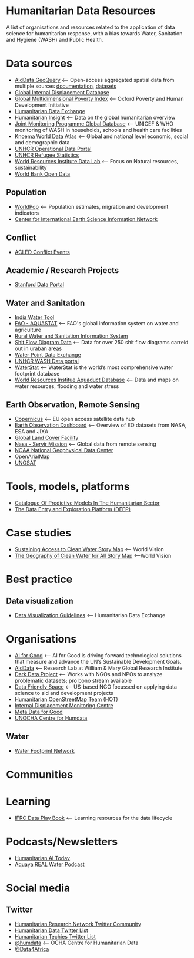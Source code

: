 # Humanitarian Data Resources
 A list of organisations and resources related to the application of data science for humanitarian response, with a bias towards Water, Sanitation and Hygiene (WASH) and Public Health.
# Data sources
* [AidData GeoQuery](http://geo.aiddata.org) <-- Open-access aggregated spatial data from multiple sources [documentation](https://www.aiddata.org/geoquery), [datasets](https://www.aiddata.org/geoquery/data-documentation)
* [Global Internal Displacement Database](https://www.internal-displacement.org/database)
* [Global Multidimensional Poverty Index](https://ophi.org.uk/multidimensional-poverty-index/global-mpi-databank/) <-- Oxford Poverty and Human Development Initiative
* [Humanitarian Data Exchange](https://data.humdata.org)
* [Humanitarian Insight](https://hum-insight.info) <-- Data on the global humanitarian overview
* [Joint Monitoring Programme Global Database](https://washdata.org/data) <-- UNICEF & WHO monitoring of WASH in households, schools and health care facilities 
* [Knoema World Data Atlas](https://knoema.com/atlas/topics/Water) <-- Global and national level economic, social and demographic data
* [UNHCR Operational Data Portal](https://data.unhcr.org)
* [UNHCR Refugee Statistics](https://www.unhcr.org/refugee-statistics/)
* [World Resources Institute Data Lab](https://www.wri.org/data/data-lab) <-- Focus on Natural resources, sustainability
* [World Bank Open Data](https://data.worldbank.org)
## Population
* [WorldPop](https://www.worldpop.org/datacatalog/) <-- Population estimates, migration and development indicators
* [Center for International Earth Science Information Network](http://sedac.ciesin.columbia.edu/data/set/gpw-v4-population-count-adjusted-to-2015-unwpp-country-totals)

## Conflict
* [ACLED Conflict Events](https://www.aiddata.org/geoquery/data-documentation)

## Academic / Research Projects
* [Stanford Data Portal](https://sheftneal9.wixsite.com/fse-data/projects)
## Water and Sanitation
* [India Water Tool](https://www.indiawatertool.in/index.html)
* [FAO - AQUASTAT](https://www.fao.org/aquastat/en/) <-- FAO's global information system on water and agriculture
* [Rural Water and Sanitation Information System](http://globalsiasar.org/en)
* [Shit Flow Diagram Data](https://sfd.susana.org/about/sfd-data) <-- Data for over 250 shit flow diagrams carreid out in uraban areas
* [Water Point Data Exchange](https://www.waterpointdata.org/access-data/) 
* [UNHCR WASH Data portal](https://wash.unhcr.org/wash-dashboard-for-refugee-settings/)
* [WaterStat](https://waterfootprint.org/en/resources/waterstat/) <-- WaterStat is the world’s most comprehensive water footprint database
* [World Resources Institue Aquaduct Database](https://www.wri.org/aqueduct/data) <-- Data and maps on water resources, flooding and water stress

## Earth Observation, Remote Sensing
* [Copernicus](https://www.copernicus.eu/en/access-data) <-- EU open access satellite data hub
* [Earth Observation Dashboard](https://eodashboard.org) <-- Overview of EO datasets from NASA, ESA and JIXA
* [Global Land Cover Facility](http://www.landcover.org) 
* [Nasa - Servir Mission](https://gis1.servirglobal.net/geonetwork/srv/eng/catalog.search#/home) <-- Global data from remote sensing
* [NOAA National Geophysical Data Center](https://ngdc.noaa.gov/eog/dmsp/downloadV4composites.html)
* [OpenArialMap](https://openaerialmap.org)
* [UNOSAT](https://unosat.org/products/)

# Tools, models, platforms
* [Catalogue Of Predictive Models In The Humanitarian Sector](https://centre.humdata.org/catalogue-for-predictive-models-in-the-humanitarian-sector/)
* [The Data Entry and Exploration Platform (DEEP)](https://thedeep.io)
# Case studies
* [Sustaining Access to Clean Water Story Map](https://storymaps.arcgis.com/stories/85c39ac4702f47b9ae31d744567921f3) <-- World Vision
* [The Geography of Clean Water for All Story Map](https://storymaps.arcgis.com/stories/a73563c0d11b433fa35e0bd10a546087) <--World Vision 
# Best practice
## Data visualization
* [Data Visualization Guidelines](https://data.humdata.org/dataviz-guide/) <-- Humanitarian Data Exchange
# Organisations
* [AI for Good](https://ai4good.org/) <-- AI for Good is driving forward technological solutions that measure and advance the UN’s Sustainable Development Goals.
* [AidData](https://www.aiddata.org) <-- Research Lab at William & Mary Global Research Institute
* [Dark Data Project](https://darkdataproject.org) <-- Works with NGOs and NPOs to analyze problematic datasets; pro bono stream available
* [Data Friendly Space](https://datafriendlyspace.org) <-- US-based NGO focussed on applying data science to aid and development projects
* [Humanitarian OpenStreetMap Team (HOT)](https://www.hotosm.org/)
* [Internal Displacement Monitoring Centre](https://www.internal-displacement.org)
* [Meta Data for Good](https://dataforgood.facebook.com/dfg/tools)
* [UNOCHA Centre for Humdata](https://centre.humdata.org/)
## Water
* [Water Footprint Network](https://waterfootprint.org/en/)
# Communities
# Learning
* [IFRC Data Play Book](https://preparecenter.org/toolkit/data-playbook-toolkit-v1/) <-- Learning resources for the data lifecycle
# Podcasts/Newsletters
* [Humanitarian AI Today](https://humanitarianai.org/podcasts.html)
* [Aquaya REAL Water Podcast](https://aquaya.org/keeping-it-real-for-the-future-of-rural-water-services-delivery/)

# Social media
## Twitter
* [Humanitarian Research Network Twitter Community](https://twitter.com/i/communities/1508944983432310792)
* [Humanitarian Data Twitter List](https://twitter.com/i/lists/1554542561838174209?s=20)
* [Humanitarian Techies Twitter List](https://twitter.com/i/lists/22764474?s=20)
* [@humdata](https://twitter.com/humdata) <-- OCHA Centre for Humanitarian Data
* [@Data4Africa](http://twitter.com/Data4Africa)

